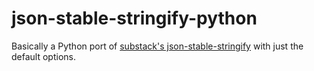 # json-stable-stringify-python

Basically a Python port of [substack's json-stable-stringify](https://github.com/substack/json-stable-stringify) with just the default options.